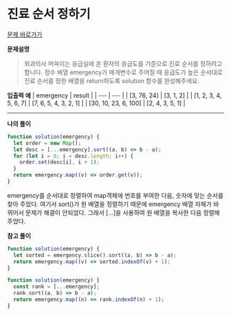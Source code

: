 # 진료 순서 정하기

[문제 바로가기](https://school.programmers.co.kr/learn/courses/30/lessons/120835)

**문제설명**

> 외과의사 머쓱이는 응급실에 온 환자의 응급도를 기준으로 진료 순서를 정하려고 합니다. 정수 배열 emergency가 매개변수로 주어질 때 응급도가 높은 순서대로 진료 순서를 정한 배열을 return하도록 solution 함수를 완성해주세요.

**입출력 예**
| emergency | result |
| --- | --- |
| [3, 76, 24] | [3, 1, 2] |
| [1, 2, 3, 4, 5, 6, 7] | [7, 6, 5, 4, 3, 2, 1] |
| [30, 10, 23, 6, 100] | [2, 4, 3, 5, 1] |

---

**나의 풀이**

```javascript
function solution(emergency) {
  let order = new Map();
  let desc = [...emergency].sort((a, b) => b - a);
  for (let i = 0; i < desc.length; i++) {
    order.set(desc[i], i + 1);
  }
  return emergency.map((v) => order.get(v));
}
```

emergency를 순서대로 정렬하여 map객체에 번호를 부여한 다음, 숫자에 맞는 순서를 찾아 주었다. 여기서 sort()가 원 배열을 정렬하기 때문에 emergency 배열 자체가 바뀌어서 문제가 해결이 안되었다. 그래서 [...]을 사용하여 원 배열을 복사한 다음 정렬해 주었다.

**참고 풀이**

```javascript
function solution(emergency) {
  let sorted = emergency.slice().sort((a, b) => b - a);
  return emergency.map((v) => sorted.indexOf(v) + 1);
}
```

```javascript
function solution(emergency) {
  const rank = [...emergency];
  rank.sort((a, b) => b - a);
  return emergency.map((n) => rank.indexOf(n) + 1);
}
```
